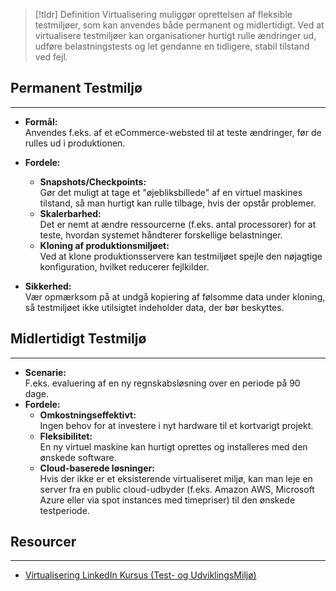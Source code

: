 > [!tldr] Definition
Virtualisering muliggør oprettelsen af fleksible testmiljøer, som kan anvendes både permanent og midlertidigt. Ved at virtualisere testmiljøer kan organisationer hurtigt rulle ændringer ud, udføre belastningstests og let gendanne en tidligere, stabil tilstand ved fejl.

## Permanent Testmiljø
---
- **Formål:**  
  Anvendes f.eks. af et eCommerce-websted til at teste ændringer, før de rulles ud i produktionen.
- **Fordele:**
  - **Snapshots/Checkpoints:**  
    Gør det muligt at tage et "øjebliksbillede" af en virtuel maskines tilstand, så man hurtigt kan rulle tilbage, hvis der opstår problemer.
  - **Skalerbarhed:**  
    Det er nemt at ændre ressourcerne (f.eks. antal processorer) for at teste, hvordan systemet håndterer forskellige belastninger.
  - **Kloning af produktionsmiljøet:**  
    Ved at klone produktionsservere kan testmiljøet spejle den nøjagtige konfiguration, hvilket reducerer fejlkilder.

- **Sikkerhed:**  
  Vær opmærksom på at undgå kopiering af følsomme data under kloning, så testmiljøet ikke utilsigtet indeholder data, der bør beskyttes.

## Midlertidigt Testmiljø
---
- **Scenarie:**  
  F.eks. evaluering af en ny regnskabsløsning over en periode på 90 dage.
- **Fordele:**
  - **Omkostningseffektivt:**  
    Ingen behov for at investere i nyt hardware til et kortvarigt projekt.
  - **Fleksibilitet:**  
    En ny virtuel maskine kan hurtigt oprettes og installeres med den ønskede software.
  - **Cloud-baserede løsninger:**  
    Hvis der ikke er et eksisterende virtualiseret miljø, kan man leje en server fra en public cloud-udbyder (f.eks. Amazon AWS, Microsoft Azure eller via spot instances med timepriser) til den ønskede testperiode.

## Resourcer
---
- [Virtualisering LinkedIn Kursus (Test- og UdviklingsMiljø)](https://www.linkedin.com/learning/learning-virtualization-13945890/setting-up-test-and-development-environments?resume=false&u=57075649)
